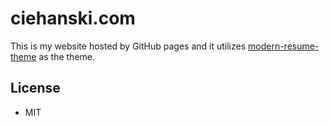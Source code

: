 # ciehanski.com

This is my website hosted by GitHub pages and it utilizes [modern-resume-theme](https://github.com/sproogen/modern-resume-theme) as the theme.

## License
- MIT
